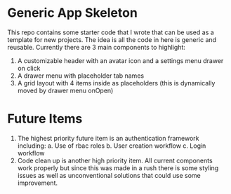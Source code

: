 # Generic App Skeleton
This repo contains some starter code that I wrote that can be used as a template for new projects. The idea is all the code in here is generic and reusable. Currently there are 3 main components to highlight:

1. A customizable header with an avatar icon and a settings menu drawer on click
2. A drawer menu with placeholder tab names
3. A grid layout with 4 items inside as placeholders (this is dynamically moved by drawer menu onOpen)

# Future Items
1. The highest priority future item is an authentication framework including:
   a. Use of rbac roles
   b. User creation workflow
   c. Login workflow
2. Code clean up is another high priority item. All current components work properly but since this was made in a rush there is some styling issues as well as unconventional solutions 
   that could use some improvement.
